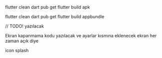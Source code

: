 flutter clean
dart pub get
flutter build apk



flutter clean
dart pub get
flutter build appbundle


// TODO! yazılacak


Ekran kapanmama kodu yazılacak ve ayarlar kısmına eklenecek ekran her zaman açık diye

icon splash
